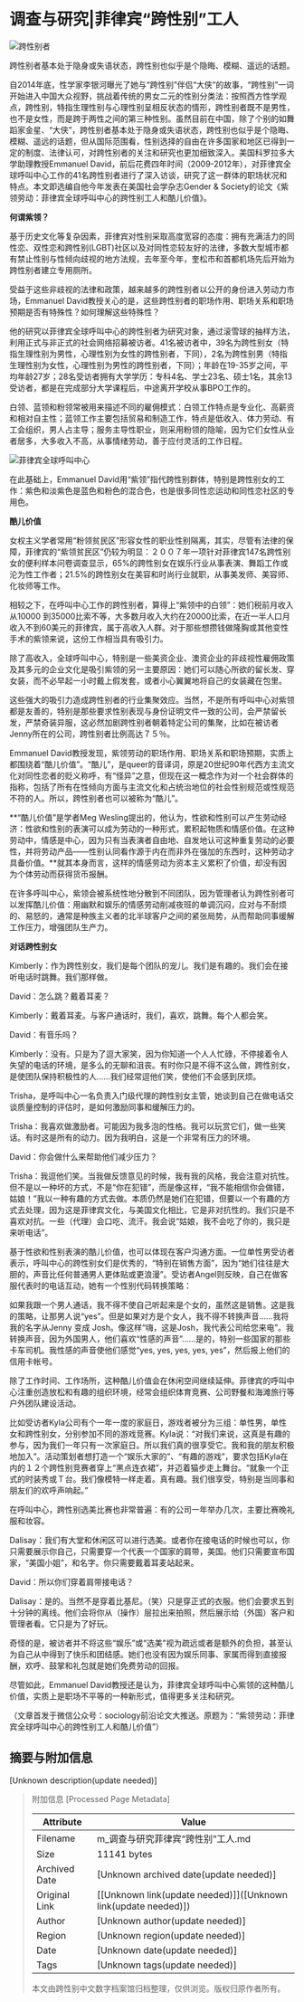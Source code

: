 # 调查与研究|菲律宾“跨性别”工人

![跨性别者](http://image.thepaper.cn/www/image/4/670/535.jpg)

跨性别者基本处于隐身或失语状态，跨性别也似乎是个隐晦、模糊、遥远的话题。

自2014年底，性学家李银河曝光了她与“跨性别”伴侣“大侠”的故事，“跨性别”一词开始进入中国大众视野，挑战着传统的男女二元的性别分类法：按照西方性学观点，跨性别，特指生理性别与心理性别呈相反状态的情形，跨性别者既不是男性，也不是女性，而是跨于两性之间的第三种性别。虽然目前在中国，除了个别的如舞蹈家金星、“大侠”，跨性别者基本处于隐身或失语状态，跨性别也似乎是个隐晦、模糊、遥远的话题，但从国际范围看，性别选择的自由在许多国家和地区已得到一定的制度、法律认可，对跨性别者的关注和研究也更加细致深入。美国科罗拉多大学助理教授Emmanuel David，前后花费四年时间（2009-2012年），对菲律宾全球呼叫中心工作的41名跨性别者进行了深入访谈，研究了这一群体的职场状况和特点。本文即选编自他今年发表在美国社会学杂志Gender & Society的论文《紫领劳动：菲律宾全球呼叫中心的跨性别工人和酷儿价值》。

**何谓紫领？**

基于历史文化等复杂因素，菲律宾对性别采取高度宽容的态度：拥有充满活力的同性恋、双性恋和跨性别(LGBT)社区以及对同性恋较友好的法律，多数大型城市都有禁止性别与性倾向歧视的地方法规，去年至今年，奎松市和首都机场先后开始为跨性别者建立专用厕所。

受益于这些非歧视的法律和政策，越来越多的跨性别者以公开的身份进入劳动力市场，Emmanuel David教授关心的是，这些跨性别者的职场作用、职场关系和职场预期是否有特殊性？如何理解这些特殊性？

他的研究以菲律宾全球呼叫中心的跨性别者为研究对象，通过滚雪球的抽样方法，利用正式与非正式的社会网络招募被访者。41名被访者中，39名为跨性别女（特指生理性别为男性，心理性别为女性的跨性别者，下同），2名为跨性别男（特指生理性别为女性，心理性别为男性的跨性别者，下同）；年龄在19-35岁之间，平均年龄27岁；28名受访者拥有大学学历：专科4名、学士23名、硕士1名，其余13受访者，都是在完成部分大学课程后，中途离开学校从事BPO工作的。

白领、蓝领和粉领常被用来描述不同的雇佣模式：白领工作特点是专业化、高薪资和相对自主性；蓝领工作主要包括贸易和制造工作，特点是低收入、体力劳动、有工会组织，男人占主导；服务主导性职业，则采用粉领的隐喻，因为它们女性从业者居多，大多收入不高，从事情绪劳动，善于应付灵活的工作日程。

![菲律宾全球呼叫中心](http://image.thepaper.cn/www/image/4/670/531.jpg)

在此基础上，Emmanuel David用“紫领”指代跨性别群体，特别是跨性别女的工作：紫色和淡紫色是蓝色和粉色的混合色，也是很多同性恋运动和同性恋社区的专用色。

**酷儿价值**

女权主义学者常用“粉领贫民区”形容女性的职业性别隔离，其实，尽管有法律的保障，菲律宾的“紫领贫民区”仍较为明显：２００７年一项针对菲律宾147名跨性别女的便利样本问卷调查显示，65%的跨性别女在娱乐行业从事表演、舞蹈工作或沦为性工作者；21.5%的跨性别女在美容和时尚行业就职，从事美发师、美容师、化妆师等工作。

相较之下，在呼叫中心工作的跨性别者，算得上“紫领中的白领”：她们税前月收入从10000 到35000比索不等，大多数月收入大约在20000比索，在近一半人口月收入不到60美元的菲律宾，属于高收入人群。对于那些想攒钱做隆胸或其他变性手术的紫领来说，这份工作相当具有吸引力。

除了高收入，全球呼叫中心，特别是一些美资企业、澳资企业的非歧视性雇佣政策及其多元的企业文化是吸引紫领的另一主要原因：她们可以随心所欲的留长发、穿女装，而不必早起一小时戴上假发套，或者小心翼翼地将自己的女装藏在包里。

这些强大的吸引力造成跨性别者的行业集聚效应。当然，不是所有呼叫中心对紫领都是友善的，特别是那些要求性别表现与身份证明文件一致的公司，会严禁留长发，严禁奇装异服，这必然加剧跨性别者朝着特定公司的集聚，比如在被访者Jenny所在的公司，跨性别者比例高达７５％。

Emmanuel David教授发现，紫领劳动的职场作用、职场关系和职场预期，实质上都围绕着“酷儿价值”。“酷儿”，是queer的音译词，原是20世纪90年代西方主流文化对同性恋者的贬义称呼，有“怪异”之意，但现在这一概念作为对一个社会群体的指称，包括了所有在性倾向方面与主流文化和占统治地位的社会性别规范或性规范不符的人。所以，跨性别者也可以被称为“酷儿”。

**“酷儿价值”是学者Meg Wesling提出的，他认为，性欲和性别可以产生劳动经济：性欲和性别的表演可以成为劳动的一种形式，累积起物质和情感价值。在这种劳动中，情感是中心，因为只有当表演者自由地、自发地认可这种重复劳动的必要性，并将劳动产品——性别认同看作源于内在而非外在强加的东西时，这种劳动才具备价值。**就其本身而言，这样的情感劳动为资本主义累积了价值，却没有因为个体劳动而获得货币报酬。

在许多呼叫中心，紫领会被系统性地分散到不同团队，因为管理者认为跨性别者可以发挥酷儿价值：用幽默和娱乐的情感劳动削减夜班的单调沉闷，应对与不耐烦的、易怒的，通常是种族主义者的北半球客户之间的紧张局势，从而帮助同事缓解工作压力，增强团队生产力。

**对话跨性别女**

Kimberly：作为跨性别女，我们是每个团队的宠儿。我们是有趣的。我们会在接听电话时跳舞。我们那样做。

David：怎么跳？戴着耳麦？

Kimberly：戴着耳麦。与客户通话时，我们，喜欢，跳舞。每个人都会笑。

David：有音乐吗？

Kimberly：没有。只是为了逗大家笑，因为你知道一个人人忙碌，不停接着令人失望的电话的环境，是多么的无聊和沮丧。有时你只是不得不这么做，跨性别女，是使团队保持积极性的人……我们经常逗他们笑，使他们不会感到厌烦。

Trisha，是呼叫中心一名负责入门级代理的跨性别女主管，她谈到自己在做电话交谈质量控制的评估时，是如何激励同事和缓解压力的。

Trisha：我喜欢做激励者。可能因为我多泡的性格。我可以玩赏它们，做一些笑话。有时这是所有的动力。因为我明白，这是一个非常有压力的环境。

David：你会做什么来帮助他们减少压力？

Trisha：我逗他们笑。当我做反馈意见的时候，我有我的风格，我会注意对抗性。但不是以一种坏的方式，不是“你在犯错”，而是像这样，“我不能相信你会做错，姑娘！”我以一种有趣的方式去做。本质仍然是她们在犯错，但要以一个有趣的方式去处理，因为这是菲律宾文化，与美国文化相比，它是非对抗性的。我们只是不喜欢对抗。一些（代理）会口吃、流汗。我会说“姑娘，我不会吃了你的，我只是来听电话”。

基于性欲和性别表演的酷儿价值，也可以体现在客户沟通方面。一位单性男受访者表示，呼叫中心的跨性别女们是优秀的，“特别在销售方面”，因为“她们往往是大胆的，声音比任何普通男人更体贴或更浪漫”。受访者Angel则反映，自己在做客服代表时的电话互动，她有一个性别代码转换策略：

如果我跟一个男人通话，我不得不使自己听起来是个女的，虽然这是销售。这是我的策略，让那男人说“yes”。但是如果对方是个女人，我不得不转换声音……我将我的名字从Jenny 变成 Josh。像这样“嗨，这是Josh，我代表公司给您来电”。我转换声音，因为外国男人，他们喜欢“性感的声音”……是的，特别一些国家的那些卡车司机。我性感的声音使他们感觉“yes, yes, yes, yes, yes”，然后报上他们的信用卡帐号。

除了工作时间、工作场所，这种酷儿价值会在休闲空间继续延伸。菲律宾的呼叫中心注重创造放松和有趣的组织环境，经常会组织体育竞赛、公司野餐和海滩旅行等户外团队建设活动。

比如受访者Kyla公司有个一年一度的家庭日，游戏者被分为三组：单性男，单性女和跨性别女，分别参加不同的游戏竞赛。Kyla说：“对我们来说，这真是有趣的参与，因为我们一年只有一次家庭日。所以我们真的很享受它。我和我的朋友积极地加入”。活动策划者想打造一个“娱乐大家的”、“有趣的游戏”，要求包括Kyla在内的１２个跨性别竞赛者穿上“黑点连衣裙”，并迈着猫步走上舞台。“就象一个正式的时装秀或Ｔ台。我们像模特一样走着。真有趣。我们很享受，特别是当同事和朋友们的欢呼声响起。”

在呼叫中心，跨性别选美比赛也非常普遍：有的公司一年举办几次，主要比赛晚礼服和妆容。

Dalisay：我们有大堂和休闲区可以进行选美。或者你在接电话的时候也可以，你只需要展示你自己，只需要穿一个代表一个国家的肩带，美国。他们只需要宣布国家，“美国小姐”，和名字。你只需要戴着耳麦站起来。

David：所以你们穿着肩带接电话？

Dalisay：是的。当然不是穿着比基尼。（笑）只是穿正式的衣服。他们会要求五到十分钟的离线。他们会将你从（操作）层拉出来拍照，然后展示给（外国）客户和管理者看。它只是为了好玩。

奇怪的是，被访者并不将这些“娱乐”或“选美”视为疏远或者是额外的负担，甚至认为自己从中得到了快乐和团结感。她们也没有因为娱乐同事、家属而得到直接报酬，欢呼、鼓掌和礼包就是她们免费劳动的回报。

尽管如此，Emmanuel David教授还是认为，菲律宾全球呼叫中心紫领的这种酷儿价值，实质上是职场不平等的一种新形式，值得更多关注和研究。

（文章首发于微信公众号：sociology前沿论文大推送。原题为：“紫领劳动：菲律宾全球呼叫中心的跨性别工人和酷儿价值”）

## 摘要与附加信息

<!-- tcd_abstract -->
[Unknown description(update needed)]
<!-- tcd_abstract_end -->

> 附加信息 [Processed Page Metadata]
>
> | Attribute       | Value                                  |
> |-----------------|----------------------------------------|
> | Filename        | m_调查与研究菲律宾“跨性别”工人.md                             |
> | Size            | 11141 bytes                           |
> | Archived Date   | [Unknown archived date(update needed)]                             |
> | Original Link   | [[Unknown link(update needed)]]([Unknown link(update needed)])                       |
> | Author          | [Unknown author(update needed)]                               |
> | Region          | [Unknown region(update needed)]                               |
> | Date            | [Unknown date(update needed)]                                 |
> | Tags            | [Unknown tags(update needed)]                                 |
>
> 本文由跨性别中文数字档案馆归档整理，仅供浏览。版权归原作者所有。
>